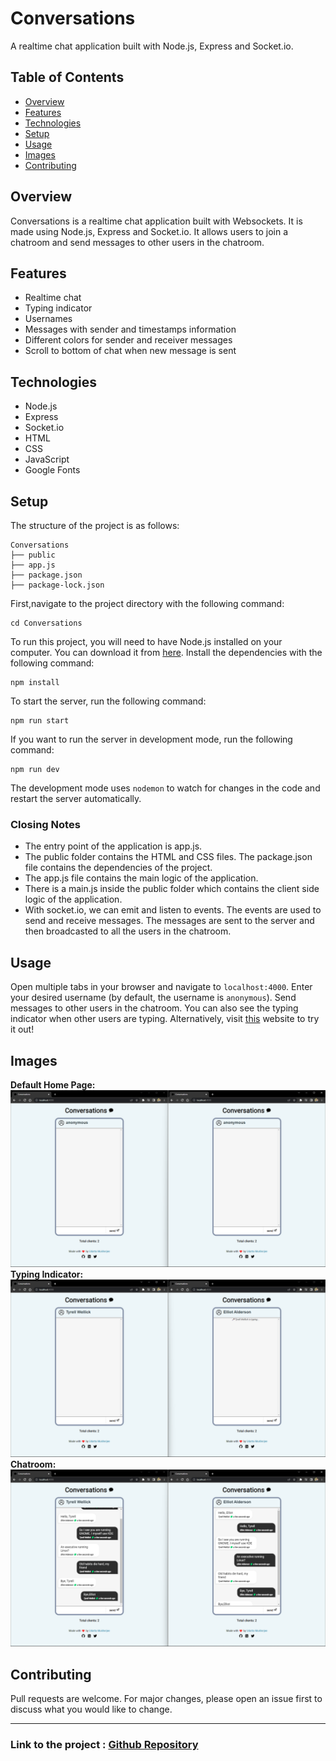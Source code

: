 # Conversations

A realtime chat application built with Node.js, Express and Socket.io.

## Table of Contents

- [Overview](#overview)
- [Features](#features)
- [Technologies](#technologies)
- [Setup](#setup)
- [Usage](#usage)
- [Images](#images)
- [Contributing](#contributing)

## Overview

Conversations is a realtime chat application built with Websockets. It is made using Node.js, Express and Socket.io. It allows users to join a chatroom and send messages to other users in the chatroom.

## Features

- Realtime chat
- Typing indicator
- Usernames
- Messages with sender and timestamps information
- Different colors for sender and receiver messages
- Scroll to bottom of chat when new message is sent

## Technologies

- Node.js
- Express
- Socket.io
- HTML
- CSS
- JavaScript
- Google Fonts

## Setup

The structure of the project is as follows:

```
Conversations
├── public
├── app.js
├── package.json
├── package-lock.json
```
First,navigate to the project directory with the following command:

```
cd Conversations
```
To run this project, you will need to have Node.js installed on your computer. You can download it from [here](https://nodejs.org/en/download/). Install the dependencies with the following command:

```
npm install
```
To start the server, run the following command:

```
npm run start
```
If you want to run the server in development mode, run the following command:

```
npm run dev
```
The development mode uses `nodemon` to watch for changes in the code and restart the server automatically.

### Closing Notes
- The entry point of the application is app.js.
- The public folder contains the HTML and CSS files. The package.json file contains the dependencies of the project.
- The app.js file contains the main logic of the application.
- There is a main.js inside the public folder which contains the client side logic of the application.
- With socket.io, we can emit and listen to events. The events are used to send and receive messages. The messages are sent to the server and then broadcasted to all the users in the chatroom.


## Usage

Open multiple tabs in your browser and navigate to `localhost:4000`. Enter your desired username (by default, the username is `anonymous`). Send messages to other users in the chatroom. You can also see the typing indicator when other users are typing. Alternatively, visit [this](https://conversations.onrender.com/) website to try it out!

## Images

**Default Home Page:**
![Default page](./assets/default.png)
**Typing Indicator:**
![Typing indicator](./assets/typing.png)
**Chatroom:**
![Chat page](./assets/chat.png)

## Contributing

Pull requests are welcome. For major changes, please open an issue first to discuss what you would like to change.

---

### Link to the project : [Github Repository](https://github.com/udattam/Conversations)





